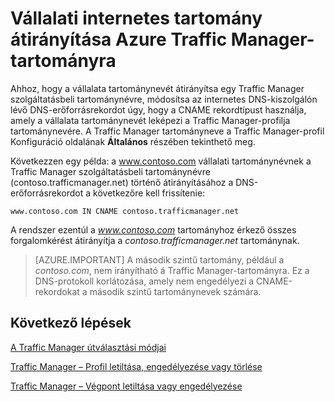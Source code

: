 <properties
   pageTitle="Vállalati internetes tartomány átirányítása Traffic Manager-tartományra | Microsoft Azure"
   description="Ez a cikk segít átirányítani a vállalata tartománynevét egy Traffic Manager szolgáltatásbeli tartománynevére."
   services="traffic-manager"
   documentationCenter=""
   authors="sdwheeler"
   manager="carmonm"
   editor="tysonn" />
<tags
   ms.service="traffic-manager"
   ms.devlang="na"
   ms.topic="get-started-article"
   ms.tgt_pltfrm="na"
   ms.workload="infrastructure-services"
   ms.date="03/17/2016"
   ms.author="sewhee" />


# Vállalati internetes tartomány átirányítása Azure Traffic Manager-tartományra

Ahhoz, hogy a vállalata tartománynevét átirányítsa egy Traffic Manager szolgáltatásbeli tartománynévre, módosítsa az internetes DNS-kiszolgálón lévő DNS-erőforrásrekordot úgy, hogy a CNAME rekordtípust használja, amely a vállalata tartománynevét leképezi a Traffic Manager-profilja tartománynevére. A Traffic Manager tartományneve a Traffic Manager-profil Konfiguráció oldalának **Általános** részében tekinthető meg.

Következzen egy példa: a www.contoso.com vállalati tartománynévnek a Traffic Manager szolgáltatásbeli tartománynévre (contoso.trafficmanager.net) történő átirányításához a DNS-erőforrásrekordot a következőre kell frissítenie:

    www.contoso.com IN CNAME contoso.trafficmanager.net

A rendszer ezentúl a *www.contoso.com* tartományhoz érkező összes forgalomkérést átirányítja a *contoso.trafficmanager.net* tartománynak.

>[AZURE.IMPORTANT] A második szintű tartomány, például a *contoso.com*, nem irányítható á Traffic Manager-tartományra. Ez a DNS-protokoll korlátozása, amely nem engedélyezi a CNAME-rekordokat a második szintű tartománynevek számára.

## Következő lépések

[A Traffic Manager útválasztási módjai](traffic-manager-routing-methods.md)

[Traffic Manager – Profil letiltása, engedélyezése vagy törlése](disable-enable-or-delete-a-profile.md)

[Traffic Manager – Végpont letiltása vagy engedélyezése](disable-or-enable-an-endpoint.md)



<!--HONumber=Sep16_HO4-->


